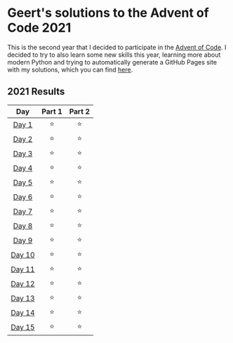 # Geert's solutions to the Advent of Code 2021 

This is the second year that I decided to participate in the [Advent of Code](https://adventofcode.com/). I decided to
try to also learn some new skills this year, learning more about modern Python and trying to automatically generate a
GitHub Pages site with my solutions, which you can find [here](http://geertlitjens.nl/advent-of-code-2021/).

<!--- advent_readme_stars table --->
## 2021 Results

| Day | Part 1 | Part 2 |
| :---: | :---: | :---: |
| [Day 1](http://geertlitjens.nl/advent-of-code-2021/days/day1.html) | ⭐ | ⭐ |
| [Day 2](http://geertlitjens.nl/advent-of-code-2021/days/day2.html) | ⭐ | ⭐ |
| [Day 3](http://geertlitjens.nl/advent-of-code-2021/days/day3.html) | ⭐ | ⭐ |
| [Day 4](http://geertlitjens.nl/advent-of-code-2021/days/day4.html) | ⭐ | ⭐ |
| [Day 5](http://geertlitjens.nl/advent-of-code-2021/days/day5.html) | ⭐ | ⭐ |
| [Day 6](http://geertlitjens.nl/advent-of-code-2021/days/day6.html) | ⭐ | ⭐ |
| [Day 7](http://geertlitjens.nl/advent-of-code-2021/days/day7.html) | ⭐ | ⭐ |
| [Day 8](http://geertlitjens.nl/advent-of-code-2021/days/day8.html) | ⭐ | ⭐ |
| [Day 9](http://geertlitjens.nl/advent-of-code-2021/days/day9.html) | ⭐ | ⭐ |
| [Day 10](http://geertlitjens.nl/advent-of-code-2021/days/day10.html) | ⭐ | ⭐ |
| [Day 11](http://geertlitjens.nl/advent-of-code-2021/days/day11.html) | ⭐ | ⭐ |
| [Day 12](http://geertlitjens.nl/advent-of-code-2021/days/day12.html) | ⭐ | ⭐ |
| [Day 13](http://geertlitjens.nl/advent-of-code-2021/days/day13.html) | ⭐ | ⭐ |
| [Day 14](http://geertlitjens.nl/advent-of-code-2021/days/day14.html) | ⭐ | ⭐ |
| [Day 15](http://geertlitjens.nl/advent-of-code-2021/days/day15.html) | ⭐ | ⭐ |
<!--- advent_readme_stars table --->
